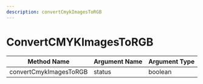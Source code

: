 ```yaml
---
description: convertCmykImagesToRGB
---
```


# ConvertCMYKImagesToRGB



| Method Name            | Argument Name | Argument Type |
| ---------------------- | ------------- | ------------- |
| convertCmykImagesToRGB | status        | boolean       |



